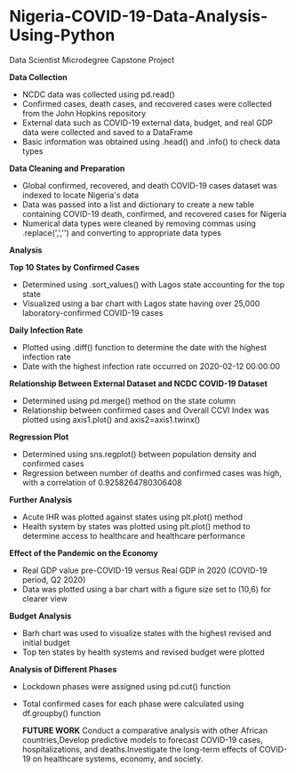 

# Nigeria-COVID-19-Data-Analysis-Using-Python
Data Scientist Microdegree Capstone Project

**Data Collection**

- NCDC data was collected using pd.read()
- Confirmed cases, death cases, and recovered cases were collected from the John Hopkins repository
- External data such as COVID-19 external data, budget, and real GDP data were collected and saved to a DataFrame
- Basic information was obtained using .head() and .info() to check data types


**Data Cleaning and Preparation**

- Global confirmed, recovered, and death COVID-19 cases dataset was indexed to locate Nigeria's data
- Data was passed into a list and dictionary to create a new table containing COVID-19 death, confirmed, and recovered cases for Nigeria
- Numerical data types were cleaned by removing commas using .replace(',','') and converting to appropriate data types


**Analysis**


**Top 10 States by Confirmed Cases**

- Determined using .sort_values() with Lagos state accounting for the top state
- Visualized using a bar chart with Lagos state having over 25,000 laboratory-confirmed COVID-19 cases


**Daily Infection Rate**

- Plotted using .diff() function to determine the date with the highest infection rate
- Date with the highest infection rate occurred on 2020-02-12 00:00:00


**Relationship Between External Dataset and NCDC COVID-19 Dataset**

- Determined using pd.merge() method on the state column
- Relationship between confirmed cases and Overall CCVI Index was plotted using axis1.plot() and axis2=axis1.twinx()


**Regression Plot**

- Determined using sns.regplot() between population density and confirmed cases
- Regression between number of deaths and confirmed cases was high, with a correlation of 0.9258264780306408


**Further Analysis**

- Acute IHR was plotted against states using plt.plot() method
- Health system by states was plotted using plt.plot() method to determine access to healthcare and healthcare performance


**Effect of the Pandemic on the Economy**

- Real GDP value pre-COVID-19 versus Real GDP in 2020 (COVID-19 period, Q2 2020)
- Data was plotted using a bar chart with a figure size set to (10,6) for clearer view


**Budget Analysis**

- Barh chart was used to visualize states with the highest revised and initial budget
- Top ten states by health systems and revised budget were plotted


**Analysis of Different Phases**

- Lockdown phases were assigned using pd.cut() function
- Total confirmed cases for each phase were calculated using df.groupby() function

  **FUTURE WORK**
  Conduct a comparative analysis with other African countries,Develop predictive models to forecast COVID-19 cases, hospitalizations, and deaths.Investigate the long-term effects of COVID-19 on healthcare systems, economy, and society.
